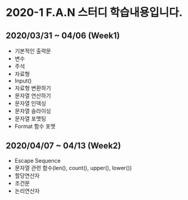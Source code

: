 # 2020-1 F.A.N 스터디 학습내용입니다.
2020/03/31 ~ 04/06 (Week1) 
---
- 기본적인 출력문
- 변수
- 주석
- 자료형
- Input()
- 자료형 변환하기
- 문자열 연산하기
- 문자열 인덱싱
- 문자열 슬라이싱
- 문자열 포멧팅
- Format 함수 포멧

2020/04/07 ~ 04/13 (Week2) 
---
- Escape Sequence
- 문자열 관련 함수(len(), count(), upper(), lower())
- 할당연산자
- 조건문
- 논리연산자